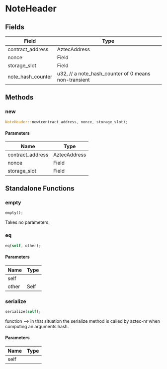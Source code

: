 # NoteHeader

## Fields
| Field | Type |
| --- | --- |
| contract_address | AztecAddress |
| nonce | Field |
| storage_slot | Field |
| note_hash_counter | u32, // a note_hash_counter of 0 means non-transient |

## Methods

### new

```rust
NoteHeader::new(contract_address, nonce, storage_slot);
```

#### Parameters
| Name | Type |
| --- | --- |
| contract_address | AztecAddress |
| nonce | Field |
| storage_slot | Field |

## Standalone Functions

### empty

```rust
empty();
```

Takes no parameters.

### eq

```rust
eq(self, other);
```

#### Parameters
| Name | Type |
| --- | --- |
| self |  |
| other | Self |

### serialize

```rust
serialize(self);
```

function --&gt; in that situation the serialize method is called by aztec-nr when computing an arguments hash.

#### Parameters
| Name | Type |
| --- | --- |
| self |  |

